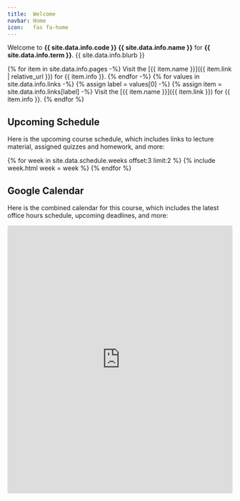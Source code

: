 ```yaml
---
title:  Welcome
navbar: Home
icon:   fas fa-home
---
```


Welcome to <strong class="has-text-usf-green">{{ site.data.info.code }} {{ site.data.info.name }}</strong> for <strong class="has-text-usf-green">{{ site.data.info.term }}</strong>. {{ site.data.info.blurb }}

{% for item in site.data.info.pages -%}
Visit the [{{ item.name }}]({{ item.link | relative_url }}) for {{ item.info }}.
{% endfor -%}
{% for values in site.data.info.links -%}
{% assign label = values[0] -%}
{% assign item = site.data.info.links[label] -%}
Visit the [{{ item.name }}]({{ item.link }}) for {{ item.info }}.
{% endfor %}

## Upcoming Schedule

Here is the upcoming course schedule, which includes links to lecture material, assigned quizzes and homework, and more:

<style>
ul.icons {
  list-style-type: none;
  margin-left: 1.5em;
  margin-top: 0em;
}

ul.icons > li {
  position: relative;
}

ul.icons > li > i {
  width: 1.25em;
  left: -1.5em;
  position: absolute;
  text-align: center;
  line-height: inherit;
}

.content li.bump {
  margin-top: 0.8rem;
}
</style>

{% for week in site.data.schedule.weeks offset:3 limit:2 %}
{% include week.html week = week %}
{% endfor %}

## Google Calendar

Here is the combined calendar for this course, which includes the latest office hours schedule, upcoming deadlines, and more:

<iframe src="https://calendar.google.com/calendar/embed?height=600&amp;wkst=1&amp;bgcolor=%23ffffff&amp;ctz=America%2FLos_Angeles&amp;src=Y2xhc3Nyb29tMTE1NDQzMzU3NzE3MzEwODkwNTE4QGdyb3VwLmNhbGVuZGFyLmdvb2dsZS5jb20&amp;src=ZW4udXNhI2hvbGlkYXlAZ3JvdXAudi5jYWxlbmRhci5nb29nbGUuY29t&amp;color=%23005c63&amp;color=%231F753C&amp;title=USF%20CS212%20Spring%202020&amp;mode=WEEK" style="border-width:0; height: 600px;" width="100%" height="600" frameborder="0" scrolling="no"></iframe>
